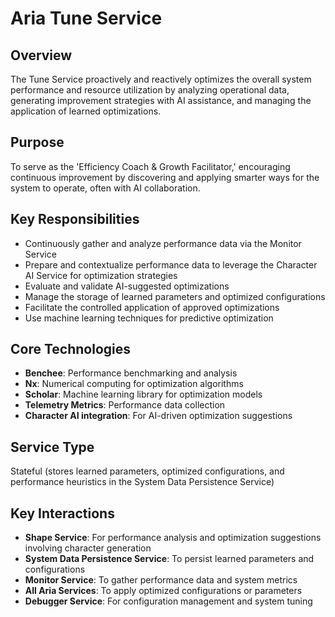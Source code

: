 # Aria Tune Service

## Overview

The Tune Service proactively and reactively optimizes the overall system performance and resource utilization by analyzing operational data, generating improvement strategies with AI assistance, and managing the application of learned optimizations.

## Purpose

To serve as the 'Efficiency Coach & Growth Facilitator,' encouraging continuous improvement by discovering and applying smarter ways for the system to operate, often with AI collaboration.

## Key Responsibilities

- Continuously gather and analyze performance data via the Monitor Service
- Prepare and contextualize performance data to leverage the Character AI Service for optimization strategies
- Evaluate and validate AI-suggested optimizations
- Manage the storage of learned parameters and optimized configurations
- Facilitate the controlled application of approved optimizations
- Use machine learning techniques for predictive optimization

## Core Technologies

- **Benchee**: Performance benchmarking and analysis
- **Nx**: Numerical computing for optimization algorithms
- **Scholar**: Machine learning library for optimization models
- **Telemetry Metrics**: Performance data collection
- **Character AI integration**: For AI-driven optimization suggestions

## Service Type

Stateful (stores learned parameters, optimized configurations, and performance heuristics in the System Data Persistence Service)

## Key Interactions

- **Shape Service**: For performance analysis and optimization suggestions involving character generation
- **System Data Persistence Service**: To persist learned parameters and configurations
- **Monitor Service**: To gather performance data and system metrics
- **All Aria Services**: To apply optimized configurations or parameters
- **Debugger Service**: For configuration management and system tuning